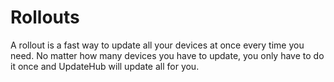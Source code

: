 # Rollouts

A rollout is a fast way to update all your devices at once every time you need. No matter how many devices you have to update, you only have to do it once and UpdateHub will update all for you.  
